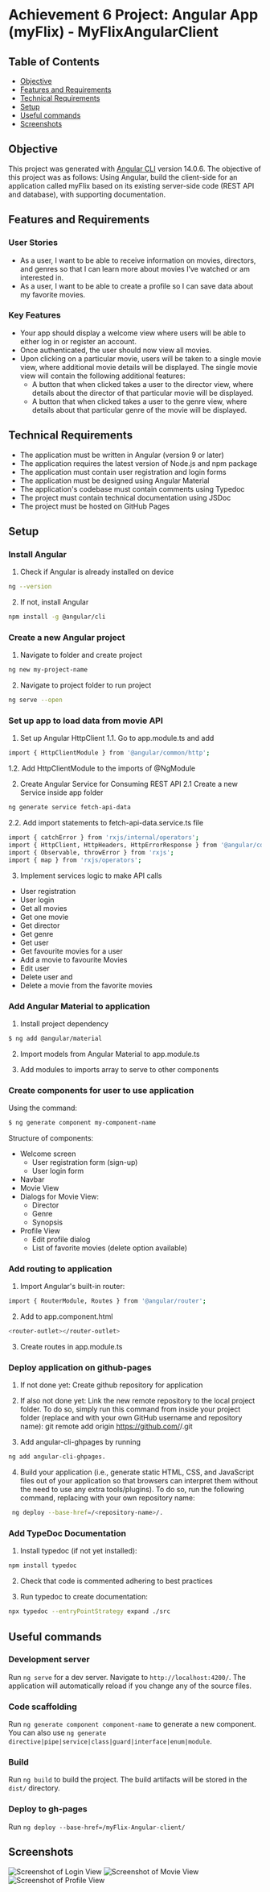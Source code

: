 # Achievement 6 Project: Angular App (myFlix) - MyFlixAngularClient

## Table of Contents

-   [Objective](#Objective)
-   [Features and Requirements](#Features-and-Requirements)
-   [Technical Requirements](#Technical-Requirements)
-   [Setup](#setup)
-   [Useful commands](#useful-commands)
-   [Screenshots](#screenshots)

## Objective

This project was generated with [Angular CLI](https://github.com/angular/angular-cli) version 14.0.6. The objective of this project was as follows: Using Angular, build the client-side for an application called myFlix based on its existing server-side code (REST API and database), with supporting documentation.

## Features and Requirements

### User Stories

-   As a user, I want to be able to receive information on movies, directors, and genres so that I can learn more about movies I’ve watched or am interested in.
-   As a user, I want to be able to create a profile so I can save data about my favorite movies.

### Key Features

-   Your app should display a welcome view where users will be able to either log in or register an account.
-   Once authenticated, the user should now view all movies.
-   Upon clicking on a particular movie, users will be taken to a single movie view, where additional movie details will be displayed. The single movie view will contain the following additional features:
    -   A button that when clicked takes a user to the director view, where details about the director of that particular movie will be displayed.
    -   A button that when clicked takes a user to the genre view, where details about that particular genre of the movie will be displayed.

## Technical Requirements

-   The application must be written in Angular (version 9 or later)
-   The application requires the latest version of Node.js and npm package
-   The application must contain user registration and login forms
-   The application must be designed using Angular Material
-   The application's codebase must contain comments using Typedoc
-   The project must contain technical documentation using JSDoc
-   The project must be hosted on GitHub Pages

## Setup

### Install Angular

1. Check if Angular is already installed on device

```bash
ng --version
```

2. If not, install Angular

```bash
npm install -g @angular/cli
```

### Create a new Angular project

1. Navigate to folder and create project

```bash
ng new my-project-name
```

2. Navigate to project folder to run project

```bash
ng serve --open
```

### Set up app to load data from movie API

1. Set up Angular HttpClient
   1.1. Go to app.module.ts and add

```bash
import { HttpClientModule } from '@angular/common/http';
```

1.2. Add HttpClientModule to the imports of @NgModule

2. Create Angular Service for Consuming REST API
   2.1 Create a new Service inside app folder

```bash
ng generate service fetch-api-data
```

2.2. Add import statements to fetch-api-data.service.ts file

```bash
import { catchError } from 'rxjs/internal/operators';
import { HttpClient, HttpHeaders, HttpErrorResponse } from '@angular/common/http';
import { Observable, throwError } from 'rxjs';
import { map } from 'rxjs/operators';
```

3. Implement services logic to make API calls

-   User registration
-   User login
-   Get all movies
-   Get one movie
-   Get director
-   Get genre
-   Get user
-   Get favourite movies for a user
-   Add a movie to favourite Movies
-   Edit user
-   Delete user and
-   Delete a movie from the favorite movies

### Add Angular Material to application

1. Install project dependency

```bash
$ ng add @angular/material
```

2. Import models from Angular Material to app.module.ts

3. Add modules to imports array to serve to other components

### Create components for user to use application

Using the command:

```bash
$ ng generate component my-component-name
```

Structure of components:

-   Welcome screen
    -   User registration form (sign-up)
    -   User login form
-   Navbar
-   Movie View
-   Dialogs for Movie View:
    -   Director
    -   Genre
    -   Synopsis
-   Profile View
    -   Edit profile dialog
    -   List of favorite movies (delete option available)

### Add routing to application

1. Import Angular's built-in router:

```bash
import { RouterModule, Routes } from '@angular/router';
```

2. Add to app.component.html

```bash
<router-outlet></router-outlet>
```

3. Create routes in app.module.ts

### Deploy application on github-pages

1. If not done yet: Create github repository for application

2. If also not done yet: Link the new remote repository to the local project folder. To do so, simply run this command from inside your project folder (replace <GitHub-username> and <repository-name> with your own GitHub username and repository name): git remote add origin https://github.com/<GitHub-username>/<repository-name>.git

3. Add angular-cli-ghpages by running

```bash
ng add angular-cli-ghpages.
```

4. Build your application (i.e., generate static HTML, CSS, and JavaScript files out of your application so that browsers can interpret them without the need to use any extra tools/plugins). To do so, run the following command, replacing <repository-name> with your own repository name:

```bash
 ng deploy --base-href=/<repository-name>/.
```

### Add TypeDoc Documentation

1. Install typedoc (if not yet installed):

```bash
npm install typedoc
```

2. Check that code is commented adhering to best practices

3. Run typedoc to create documentation:

```bash
npx typedoc --entryPointStrategy expand ./src
```

## Useful commands

### Development server

Run `ng serve` for a dev server. Navigate to `http://localhost:4200/`. The application will automatically reload if you change any of the source files.

### Code scaffolding

Run `ng generate component component-name` to generate a new component. You can also use `ng generate directive|pipe|service|class|guard|interface|enum|module`.

### Build

Run `ng build` to build the project. The build artifacts will be stored in the `dist/` directory.

### Deploy to gh-pages

Run `ng deploy --base-href=/myFlix-Angular-client/`

## Screenshots

![Screenshot of Login View](./assets/Screenshot_LoginView.png?raw=true "Login")
![Screenshot of Movie View](./assets/Screenshot_Movie%20View.png?raw=true "Moview View")
![Screenshot of Profile View](./assets/Screenshot_ProfileView.png?raw=true "Profile View")
